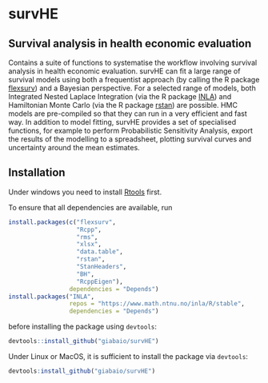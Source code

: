 # survHE
## Survival analysis in health economic evaluation

Contains a suite of functions to systematise the workflow involving survival analysis in health economic evaluation. survHE can fit a large range of survival models using both a frequentist approach (by calling the R package [flexsurv](https://CRAN.R-project.org/package=flexsurv)) and a Bayesian perspective. For a selected range of models, both Integrated Nested Laplace Integration (via the R package [INLA](http://www.r-inla.org/)) and Hamiltonian Monte Carlo (via the R package [rstan](https://CRAN.R-project.org/package=rstan)) are possible. HMC models are pre-compiled so that they can run in a very efficient and fast way. In addition to model fitting, survHE provides a set of specialised functions, for example to perform Probabilistic Sensitivity Analysis, export the results of the modelling to a spreadsheet, plotting survival curves and uncertainty around the mean estimates.

## Installation
Under windows you need to install [Rtools](https://cran.r-project.org/bin/windows/Rtools/) first.

To ensure that all dependencies are available, run
```R
install.packages(c("flexsurv",
                   "Rcpp",
                   "rms",
                   "xlsx",
                   "data.table",
                   "rstan",
                   "StanHeaders",
                   "BH",
                   "RcppEigen"),
                 dependencies = "Depends")
install.packages("INLA",
                 repos = "https://www.math.ntnu.no/inla/R/stable",
                 dependencies = "Depends")
```

before installing the package using `devtools`:

```R
devtools::install_github("giabaio/survHE")
```
Under Linux or MacOS, it is sufficient to install the package via `devtools`:
```R
devtools:install_github("giabaio/survHE")
```
